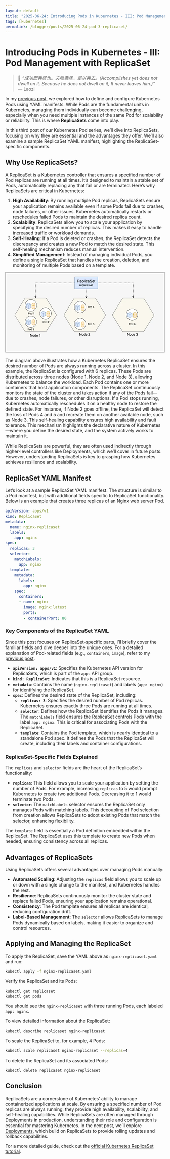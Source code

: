 ```yaml
---
layout: default
title: "2025-06-24: Introducing Pods in Kubernetes - III: Pod Management with ReplicaSet"
tags: [kubernetes]
permalink: /blogger/posts/2025-06-24-pod-3-replicaset/
---
```


# Introducing Pods in Kubernetes - III: Pod Management with ReplicaSet

> 💬 *“成功而弗居也。夫唯弗居，是以弗去。(Accomplishes yet does not dwell on it. Because he does not dwell on it, It never leaves him.)"*  
> — Laozi

In my [previous post](https://wang-engineer.github.io/blogger/posts/2025-06-24-pod-2-yaml/), we explored how to define and configure Kubernetes Pods using YAML manifests. While Pods are the fundamental units in Kubernetes, managing them individually can become challenging, especially when you need multiple instances of the same Pod for scalability or reliability. This is where **ReplicaSets** come into play.

In this third post of our Kubernetes Pod series, we’ll dive into ReplicaSets, focusing on why they are essential and the advantages they offer. We’ll also examine a sample ReplicaSet YAML manifest, highlighting the ReplicaSet-specific components.

## Why Use ReplicaSets?

A ReplicaSet is a Kubernetes controller that ensures a specified number of Pod replicas are running at all times. It’s designed to maintain a stable set of Pods, automatically replacing any that fail or are terminated. Here’s why ReplicaSets are critical in Kubernetes:

1. **High Availability**: By running multiple Pod replicas, ReplicaSets ensure your application remains available even if some Pods fail due to crashes, node failures, or other issues. Kubernetes automatically restarts or reschedules failed Pods to maintain the desired replica count.
2. **Scalability**: ReplicaSets allow you to scale your application by specifying the desired number of replicas. This makes it easy to handle increased traffic or workload demands.
3. **Self-Healing**: If a Pod is deleted or crashes, the ReplicaSet detects the discrepancy and creates a new Pod to match the desired state. This self-healing mechanism reduces manual intervention.
4. **Simplified Management**: Instead of managing individual Pods, you define a single ReplicaSet that handles the creation, deletion, and monitoring of multiple Pods based on a template.

![Kubernetes ReplicaSet](../images/k8s_replicaset.webp)

The diagram above illustrates how a Kubernetes ReplicaSet ensures the desired number of Pods are always running across a cluster. In this example, the ReplicaSet is configured with 6 replicas. These Pods are distributed across three nodes (Node 1, Node 2, and Node 3), allowing Kubernetes to balance the workload. Each Pod contains one or more containers that host application components. The ReplicaSet continuously monitors the state of the cluster and takes action if any of the Pods fail—due to crashes, node failures, or other disruptions. If a Pod stops running, Kubernetes automatically reschedules it on a healthy node to restore the defined state. For instance, if Node 2 goes offline, the ReplicaSet will detect the loss of Pods 4 and 5 and recreate them on another available node, such as Node 3. This self-healing capability ensures high availability and fault tolerance. This mechanism highlights the declarative nature of Kubernetes—where you define the desired state, and the system actively works to maintain it.

While ReplicaSets are powerful, they are often used indirectly through higher-level controllers like Deployments, which we’ll cover in future posts. However, understanding ReplicaSets is key to grasping how Kubernetes achieves resilience and scalability.

## ReplicaSet YAML Manifest

Let’s look at a sample ReplicaSet YAML manifest. The structure is similar to a Pod manifest, but with additional fields specific to ReplicaSet functionality. Below is an example that creates three replicas of an Nginx web server Pod.

```yaml
apiVersion: apps/v1
kind: ReplicaSet
metadata:
  name: nginx-replicaset
  labels:
    app: nginx
spec:
  replicas: 3
  selector:
    matchLabels:
      app: nginx
  template:
    metadata:
      labels:
        app: nginx
    spec:
      containers:
      - name: nginx
        image: nginx:latest
        ports:
        - containerPort: 80
```

### Key Components of the ReplicaSet YAML

Since this post focuses on ReplicaSet-specific parts, I’ll briefly cover the familiar fields and dive deeper into the unique ones. For a detailed explanation of Pod-related fields (e.g., `containers`, `image`), refer to my [previous post](https://wang-engineer.github.io/blogger/posts/2025-06-24-pod-2-yaml/).

- **`apiVersion: apps/v1`**: Specifies the Kubernetes API version for ReplicaSets, which is part of the `apps` API group.
- **`kind: ReplicaSet`**: Indicates that this is a ReplicaSet resource.
- **`metadata`**: Contains the name (`nginx-replicaset`) and labels (`app: nginx`) for identifying the ReplicaSet.
- **`spec`**: Defines the desired state of the ReplicaSet, including:
  - **`replicas: 3`**: Specifies the desired number of Pod replicas. Kubernetes ensures exactly three Pods are running at all times.
  - **`selector`**: Defines how the ReplicaSet identifies the Pods it manages. The `matchLabels` field ensures the ReplicaSet controls Pods with the label `app: nginx`. This is critical for associating Pods with the ReplicaSet.
  - **`template`**: Contains the Pod template, which is nearly identical to a standalone Pod spec. It defines the Pods that the ReplicaSet will create, including their labels and container configurations.

### ReplicaSet-Specific Fields Explained

The `replicas` and `selector` fields are the heart of the ReplicaSet’s functionality:

- **`replicas`**: This field allows you to scale your application by setting the number of Pods. For example, increasing `replicas` to 5 would prompt Kubernetes to create two additional Pods. Decreasing it to 1 would terminate two Pods.
- **`selector`**: The `matchLabels` selector ensures the ReplicaSet only manages Pods with matching labels. This decoupling of Pod selection from creation allows ReplicaSets to adopt existing Pods that match the selector, enhancing flexibility.

The `template` field is essentially a Pod definition embedded within the ReplicaSet. The ReplicaSet uses this template to create new Pods when needed, ensuring consistency across all replicas.

## Advantages of ReplicaSets

Using ReplicaSets offers several advantages over managing Pods manually:

- **Automated Scaling**: Adjusting the `replicas` field allows you to scale up or down with a single change to the manifest, and Kubernetes handles the rest.
- **Resilience**: ReplicaSets continuously monitor the cluster state and replace failed Pods, ensuring your application remains operational.
- **Consistency**: The Pod template ensures all replicas are identical, reducing configuration drift.
- **Label-Based Management**: The `selector` allows ReplicaSets to manage Pods dynamically based on labels, making it easier to organize and control resources.

## Applying and Managing the ReplicaSet

To apply the ReplicaSet, save the YAML above as `nginx-replicaset.yaml` and run:

```bash
kubectl apply -f nginx-replicaset.yaml
```

Verify the ReplicaSet and its Pods:

```bash
kubectl get replicaset
kubectl get pods
```

You should see the `nginx-replicaset` with three running Pods, each labeled `app: nginx`.

To view detailed information about the ReplicaSet:

```bash
kubectl describe replicaset nginx-replicaset
```

To scale the ReplicaSet to, for example, 4 Pods:

```bash
kubectl scale replicaset nginx-replicaset --replicas=4
```

To delete the ReplicaSet and its associated Pods:

```bash
kubectl delete replicaset nginx-replicaset
```

## Conclusion

ReplicaSets are a cornerstone of Kubernetes’ ability to manage containerized applications at scale. By ensuring a specified number of Pod replicas are always running, they provide high availability, scalability, and self-healing capabilities. While ReplicaSets are often managed through Deployments in production, understanding their role and configuration is essential for mastering Kubernetes. In the next post, we’ll explore [Deployments](https://wang-engineer.github.io/blogger/posts/2025-06-07-deployment-yaml/), which build on ReplicaSets to provide rolling updates and rollback capabilities. 

For a more detailed guide, check out the [official Kubernetes ReplicaSet tutorial](https://kubernetes.io/docs/concepts/workloads/controllers/replicaset/). 